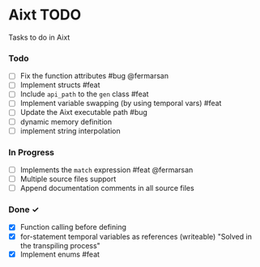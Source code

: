 # Aixt TODO

Tasks to do in Aixt 

### Todo

- [ ] Fix the function attributes #bug @fermarsan
- [ ] Implement structs #feat
- [ ] Include `api_path` to the `gen` class #feat
- [ ] Implement variable swapping (by using temporal vars) #feat
- [ ] Update the Aixt executable path #bug
- [ ] dynamic memory definition
- [ ] implement string interpolation

### In Progress

- [ ] Implements the `match` expression #feat @fermarsan
- [ ] Multiple source files support
- [ ] Append documentation comments in all source files
   
### Done ✓

- [x] Function calling before defining
- [x] for-statement temporal variables as references (writeable) "Solved in the transpiling process"
- [x] Implement enums #feat